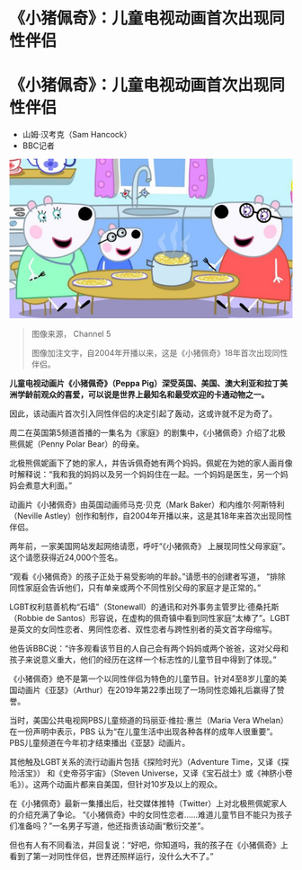 # 《小猪佩奇》：儿童电视动画首次出现同性伴侣

#  《小猪佩奇》：儿童电视动画首次出现同性伴侣

  * 山姆·汉考克（Sam Hancock） 
  * BBC记者 


![自2004年开播以来，这是《小猪佩奇》18年首次出现同性伴侣。](_126630467_peppapigfamilies.jpg)

> 图像来源，  Channel 5
>
> 图像加注文字，自2004年开播以来，这是《小猪佩奇》18年首次出现同性伴侣。

**儿童电视动画片《小猪佩奇》（Peppa Pig）深受英国、美国、澳大利亚和拉丁美洲学龄前观众的喜爱，可以说是世界上最知名和最受欢迎的卡通动物之一。**

因此，该动画片首次引入同性伴侣的决定引起了轰动，这或许就不足为奇了。

周二在英国第5频道首播的一集名为《家庭》的剧集中，《小猪佩奇》介绍了北极熊佩妮（Penny Polar Bear）的母亲。

北极熊佩妮画下了她的家人，并告诉佩奇她有两个妈妈。佩妮在为她的家人画肖像时解释说：“我和我的妈妈以及另一个妈妈住在一起。一个妈妈是医生，另一个妈妈会煮意大利面。”

动画片《小猪佩奇》由英国动画师马克·贝克（Mark Ba​​ker）和内维尔·阿斯特利（Neville Astley）创作和制作，自2004年开播以来，这是其18年来首次出现同性伴侣。

两年前，一家美国网站发起网络请愿，呼吁“《小猪佩奇》 上展现同性父母家庭”。这个请愿获得近24,000个签名。

“观看《小猪佩奇》的孩子正处于易受影响的年龄。”请愿书的创建者写道， “排除同性家庭会告诉他们，只有单亲或两个不同性别父母的家庭才是正常的。”

LGBT权利慈善机构“石墙”（Stonewall）的通讯和对外事务主管罗比·德桑托斯（Robbie de Santos）形容说，在虚构的佩奇镇中看到同性家庭“太棒了”。LGBT是英文的女同性恋者、男同性恋者、双性恋者与跨性别者的英文首字母缩写。

他告诉BBC说：“许多观看该节目的人自己会有两个妈妈或两个爸爸，这对父母和孩子来说意义重大，他们的经历在这样一个标志性的儿童节目中得到了体现。”

《小猪佩奇》绝不是第一个以同性伴侣为特色的儿童节目。针对4至8岁儿童的美国动画片《亚瑟》（Arthur）在2019年第22季出现了一场同性恋婚礼后赢得了赞誉。

当时，美国公共电视网PBS儿童频道的玛丽亚·维拉·惠兰（Maria Vera Whelan）在一份声明中表示，PBS 认为“在儿童生活中出现各种各样的成年人很重要”。PBS儿童频道在今年初才结束播出《亚瑟》动画片。

其他触及LGBT关系的流行动画片包括《探险时光》（Adventure Time，又译《探险活宝》） 和《史帝芬宇宙》（Steven Universe，又译《宝石战士》或《神脐小卷毛》）。这两个动画片都来自美国，但针对10岁及以上的观众。

在《小猪佩奇》最新一集播出后，社交媒体推特（Twitter）上对北极熊佩妮家人的介绍充满了争论。 “《小猪佩奇》中的女同性恋者......难道儿童节目不能只为孩子们准备吗？”一名男子写道，他还指责该动画“敷衍交差”。

但也有人有不同看法，并回复说：“好吧，你知道吗，我的孩子在《小猪佩奇》上看到了第一对同性伴侣，世界还照样运行，没什么大不了。”


